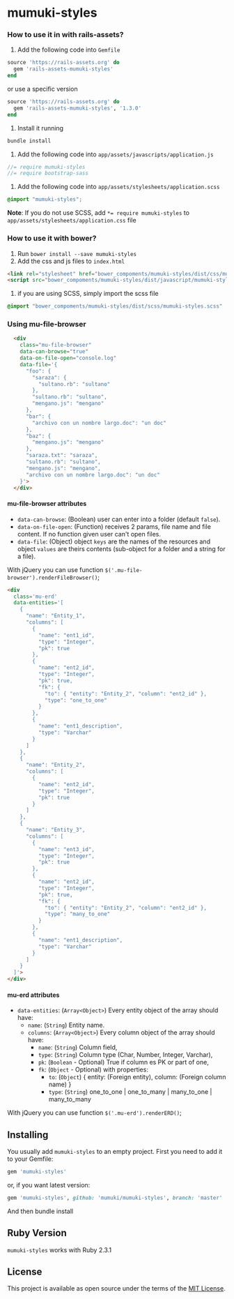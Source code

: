 # mumuki-styles

### How to use it in with rails-assets?

1. Add the following code into `Gemfile`

 ```ruby
 source 'https://rails-assets.org' do
   gem 'rails-assets-mumuki-styles'
 end
 ```

  or use a specific version

  ```ruby
  source 'https://rails-assets.org' do
    gem 'rails-assets-mumuki-styles', '1.3.0'
  end
  ```

1. Install it running

  ```bash
  bundle install
  ```

1. Add the following code into `app/assets/javascripts/application.js`

  ```js
  //= require mumuki-styles
  //= require bootstrap-sass
  ```

1. Add the following code into `app/assets/stylesheets/application.scss`

  ```scss
  @import "mumuki-styles";
  ```
  **Note**: If you do not use SCSS, add `*= require mumuki-styles` to `app/assets/stylesheets/application.css` file


### How to use it with bower?

1. Run `bower install --save mumuki-styles`
1. Add the css and js files to `index.html`

  ```html
  <link rel="stylesheet" href="bower_compoments/mumuki-styles/dist/css/mumuki-styles.css">
  <script src="bower_compoments/mumuki-styles/dist/javascript/mumuki-styles.js"></script>
  ```
1. if you are using SCSS, simply import the scss file

  ```scss
  @import "bower_compoments/mumuki-styles/dist/scss/mumuki-styles.scss"
  ```

### Using mu-file-browser

```html
  <div
    class="mu-file-browser"
    data-can-browse="true"
    data-on-file-open="console.log"
    data-file='{
      "foo": {
        "saraza": {
          "sultano.rb": "sultano"
        },
        "sultano.rb": "sultano",
        "mengano.js": "mengano"
      },
      "bar": {
        "archivo con un nombre largo.doc": "un doc"
      },
      "baz": {
        "mengano.js": "mengano"
      },
      "saraza.txt": "saraza",
      "sultano.rb": "sultano",
      "mengano.js": "mengano",
      "archivo con un nombre largo.doc": "un doc"
    }'>
  </div>
```

#### mu-file-browser attributes
* `data-can-browse`: (Boolean) user can enter into a folder (default `false`).
* `data-on-file-open`: (Function) receives 2 params, file name and file content. If no function given user can't open files.
* `data-file`: (Object) object `keys` are the names of the resources and object `values` are theirs contents (sub-object for a folder and a string for a file).

With jQuery you can use function `$('.mu-file-browser').renderFileBrowser()`;

```html
<div
  class='mu-erd'
  data-entities='[
    {
      "name": "Entity_1",
      "columns": [
        {
          "name": "ent1_id",
          "type": "Integer",
          "pk": true
        },
        {
          "name": "ent2_id",
          "type": "Integer",
          "pk": true,
          "fk": {
            "to": { "entity": "Entity_2", "column": "ent2_id" },
            "type": "one_to_one"
          }
        },
        {
          "name": "ent1_description",
          "type": "Varchar"
        }
      ]
    },
    {
      "name": "Entity_2",
      "columns": [
        {
          "name": "ent2_id",
          "type": "Integer",
          "pk": true
        }
      ]
    },
    {
      "name": "Entity_3",
      "columns": [
        {
          "name": "ent3_id",
          "type": "Integer",
          "pk": true
        },
        {
          "name": "ent2_id",
          "type": "Integer",
          "pk": true,
          "fk": {
            "to": { "entity": "Entity_2", "column": "ent2_id" },
            "type": "many_to_one"
          }
        },
        {
          "name": "ent1_description",
          "type": "Varchar"
        }
      ]
    }
  ]'>
</div>
```

#### mu-erd attributes
* `data-entities`: (`Array<Object>`) Every entity object of the array should have:
  * `name`: (`String`) Entity name.
  * `columns`: (`Array<Object>`) Every column object of the array should have:
    * `name`: (`String`) Column field,
    * `type`: (`String`) Column type (Char, Number, Integer, Varchar),
    * `pk`: (`Boolean` - Optional) True if column es PK or part of one,
    * `fk`: (`Object` - Optional) with properties:
      * `to`: (`Object`) { entity: (Foreign entity), column: (Foreign column name) }
      * `type`: (`String`) one\_to\_one | one\_to\_many | many\_to\_one | many\_to\_many

With jQuery you can use function `$('.mu-erd').renderERD()`;


## Installing

You usually add `mumuki-styles` to an empty project. First you need to add it to your Gemfile:

```ruby
gem 'mumuki-styles'
```

or, if you want latest version:

```ruby
gem 'mumuki-styles', github: 'mumuki/mumuki-styles', branch: 'master'
```

And then bundle install

## Ruby Version

`mumuki-styles` works with Ruby 2.3.1


## License

This project is available as open source under the terms of the [MIT License](http://opensource.org/licenses/MIT).

